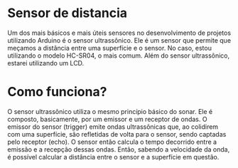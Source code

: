 # Sensor de distancia
 Um dos mais básicos e mais úteis sensores no desenvolvimento de projetos utilizando Arduino é o sensor ultrassônico. Ele é um sensor que permite que meçamos a distância entre uma superfície e o sensor. No caso, estou utilizando o modelo HC-SR04, o mais comum. Além do sensor ultrassônico, estarei utilizando um LCD.
# Como funciona?
 O sensor ultrassônico utiliza o mesmo princípio básico do sonar. Ele é composto, basicamente, por um emissor e um receptor de ondas. O emissor do sensor (trigger) emite ondas ultrassônicas que, ao colidirem com uma superfície, são refletidas de volta para o sensor, sendo captadas pelo receptor (echo). O sensor então calcula o tempo decorrido entre a emissão e a recepção dessas ondas. Então, sabendo a velocidade da onda, é possível calcular a distância entre o sensor e a superfície em questão.
